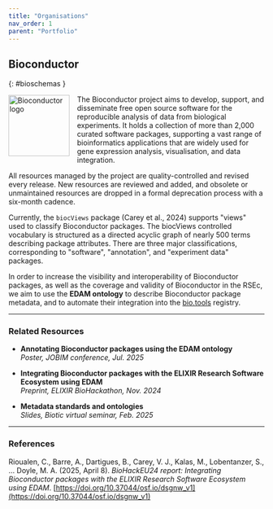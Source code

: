 ```yaml
---
title: "Organisations"
nav_order: 1
parent: "Portfolio"
---
```


## Bioconductor
{: #bioschemas }

[comment]: <> (<img src="{{ site.baseurl }}/assets/images/Bioconductor.png" alt="Bioconductor logo" style="float: left; margin-right: 15px; width: 120px; height: auto;" />)
<img src="{{ '/assets/images/Bioconductor.png' | relative_url }}" alt="Bioconductor logo" style="float: left; margin-right: 15px; width: 120px; height: auto;" />

The Bioconductor project aims to develop, support, and disseminate free open source software for the reproducible analysis of data from biological experiments. It holds a collection of more than 2,000 curated software packages, supporting a vast range of bioinformatics applications that are widely used for gene expression analysis, visualisation, and data integration.

All resources managed by the project are quality-controlled and revised every release. New resources are reviewed and added, and obsolete or unmaintained resources are dropped in a formal deprecation process with a six-month cadence.

Currently, the `biocViews` package (Carey et al., 2024) supports "views" used to classify Bioconductor packages. The biocViews controlled vocabulary is structured as a directed acyclic graph of nearly 500 terms describing package attributes. There are three major classifications, corresponding to "software", "annotation", and "experiment data" packages.

In order to increase the visibility and interoperability of Bioconductor packages, as well as the coverage and validity of Bioconductor in the RSEc, we aim to use the **EDAM ontology** to describe Bioconductor package metadata, and to automate their integration into the [bio.tools](https://bio.tools) registry.

---

### Related Resources

- **Annotating Bioconductor packages using the EDAM ontology**  
  *Poster, JOBIM conference, Jul. 2025*

- **Integrating Bioconductor packages with the ELIXIR Research Software Ecosystem using EDAM**  
  *Preprint, ELIXIR BioHackathon, Nov. 2024*

- **Metadata standards and ontologies**  
  *Slides, Biotic virtual seminar, Feb. 2025*

---

### References

Rioualen, C., Barre, A., Dartigues, B., Carey, V. J., Kalas, M., Lobentanzer, S., … Doyle, M. A. (2025, April 8). *BioHackEU24 report: Integrating Bioconductor packages with the ELIXIR Research Software Ecosystem using EDAM*. [https://doi.org/10.37044/osf.io/dsgnw_v1](https://doi.org/10.37044/osf.io/dsgnw_v1)
